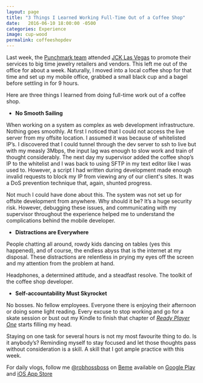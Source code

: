 ```yaml
---
layout: page
title: "3 Things I Learned Working Full-Time Out of a Coffee Shop"
date:   2016-06-10 18:00:00 -0500
categories: Experience
image: cup-wood
permalink: coffeeshopdev
---
```


Last week, the [Punchmark team](http://www.punchmark.com/about) attended [JCK Las Vegas](http://lasvegas.jckonline.com/) to promote their services to big time jewelry retailers and vendors. This left me out of the office for about a week. Naturally, I moved into a local coffee shop for that time and set up my mobile office, grabbed a small black cup and a bagel before settling in for 9 hours. 

Here are three things I learned from doing full-time work out of a coffee shop.

* **No Smooth Sailing**

When working on a system as complex as web development infrastructure. Nothing goes smoothly. At first I noticed that I could not access the live server from my offsite location. I assumed it was because of whitelisted IP’s. I discovered that I could tunnel through the dev server to ssh to live but with my measly 3Mbps, the input lag was enough to slow work and train of thought considerably. The next day my supervisor added the coffee shop’s IP to the whitelist and I was back to using SFTP in my text editor like I was used to. However, a script I had written during development made enough invalid requests to block my IP from viewing any of our client's sites. It was a DoS prevention technique that, again, shunted progress. 

Not much I could have done about this. The system was not set up for offsite development from anywhere. Why should it be? It’s a huge security risk. However, debugging these issues, and communicating with my supervisor throughout the experience helped me to understand the complications behind the mobile developer.    

* **Distractions are Everywhere**

People chatting all around, rowdy kids dancing on tables (yes this happened), and of course, the endless abyss that is the internet at my disposal. These distractions are relentless in prying my eyes off the screen and my attention from the problem at hand. 

Headphones, a determined attitude, and a steadfast resolve. The toolkit of the coffee shop developer.

* **Self-accountability Must Skyrocket**

 No bosses. No fellow employees. Everyone there is enjoying their afternoon or doing some light reading. Every excuse to stop working and go for a skate session or bust out my Kindle to finish that chapter of [*Ready Player One*](https://www.amazon.com/Ready-Player-One-Ernest-Cline/dp/0307887448) starts filling my head. 

Staying on one task for several hours is not my most favourite thing to do. Is it anybody’s? Reminding myself to stay focused and let those thoughts pass without consideration is a skill. A skill that I got ample practice with this week. 



For daily vlogs, follow me [@robhossboss](https://beme.com/robhossboss) on [Beme](https://beme.com) available on [Google Play](https://play.google.com/store/apps/details?id=com.beme.android) and [iOS App Store](https://geo.itunes.apple.com/us/app/beme-share-video.-honestly./id1005178547?mt=8)
